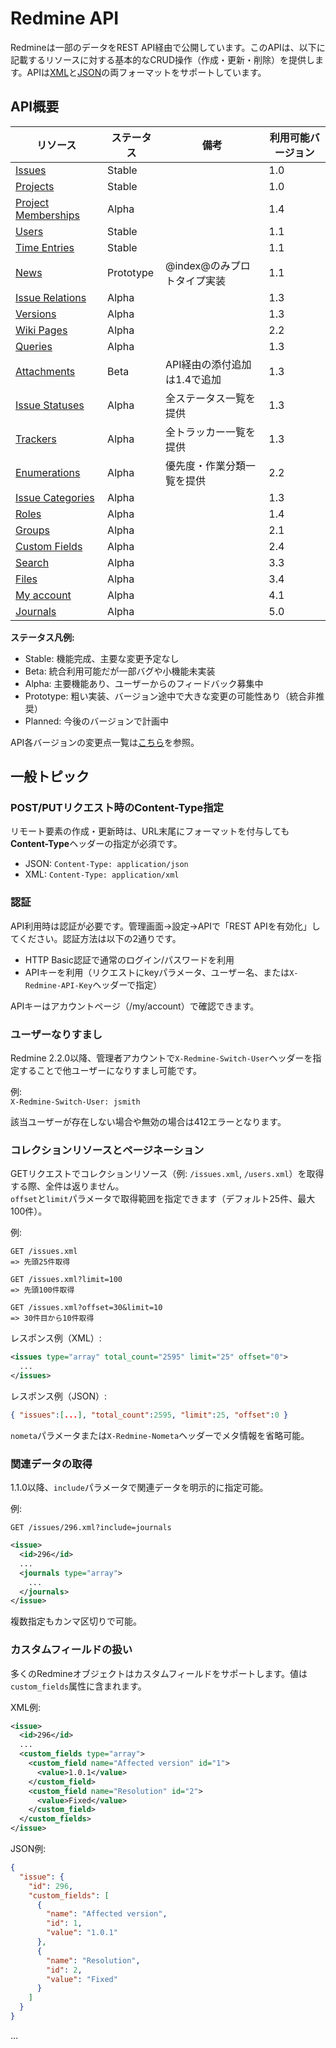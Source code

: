 # Redmine API

Redmineは一部のデータをREST API経由で公開しています。このAPIは、以下に記載するリソースに対する基本的なCRUD操作（作成・更新・削除）を提供します。APIは[XML](http://en.wikipedia.org/wiki/Xml)と[JSON](http://en.wikipedia.org/wiki/JSON)の両フォーマットをサポートしています。

## API概要

| リソース | ステータス | 備考 | 利用可能バージョン |
| --- | --- | --- | --- |
| [Issues](Rest_Issues) | Stable | | 1.0 |
| [Projects](Rest_Projects) | Stable | | 1.0 |
| [Project Memberships](Rest_Memberships) | Alpha | | 1.4 |
| [Users](Rest_Users) | Stable | | 1.1 |
| [Time Entries](Rest_TimeEntries) | Stable | | 1.1 |
| [News](Rest_News) | Prototype | @index@のみプロトタイプ実装 | 1.1 |
| [Issue Relations](Rest_IssueRelations) | Alpha | | 1.3 |
| [Versions](Rest_Versions) | Alpha | | 1.3 |
| [Wiki Pages](Rest_WikiPages) | Alpha | | 2.2 |
| [Queries](Rest_Queries) | Alpha | | 1.3 |
| [Attachments](Rest_Attachments) | Beta | API経由の添付追加は1.4で追加 | 1.3 |
| [Issue Statuses](Rest_IssueStatuses) | Alpha | 全ステータス一覧を提供 | 1.3 |
| [Trackers](Rest_Trackers) | Alpha | 全トラッカー一覧を提供 | 1.3 |
| [Enumerations](Rest_Enumerations) | Alpha | 優先度・作業分類一覧を提供 | 2.2 |
| [Issue Categories](Rest_IssueCategories) | Alpha | | 1.3 |
| [Roles](Rest_Roles) | Alpha | | 1.4 |
| [Groups](Rest_Groups) | Alpha | | 2.1 |
| [Custom Fields](Rest_CustomFields) | Alpha | | 2.4 |
| [Search](Rest_Search) | Alpha | | 3.3 |
| [Files](Rest_Files) | Alpha | | 3.4 |
| [My account](Rest_MyAccount) | Alpha | | 4.1 |
| [Journals](Rest_Journals) | Alpha | | 5.0 |

**ステータス凡例:**

- Stable: 機能完成、主要な変更予定なし
- Beta: 統合利用可能だが一部バグや小機能未実装
- Alpha: 主要機能あり、ユーザーからのフィードバック募集中
- Prototype: 粗い実装、バージョン途中で大きな変更の可能性あり（統合非推奨）
- Planned: 今後のバージョンで計画中

API各バージョンの変更点一覧は[こちら](/projects/redmine/issues?set_filter=1&status_id=c&fixed_version_id=*&category_id=32&c[]=tracker&c[]=subject&c[]=author&group_by=fixed_version&sort=fixed_version:desc,id)を参照。

## 一般トピック

### POST/PUTリクエスト時のContent-Type指定

リモート要素の作成・更新時は、URL末尾にフォーマットを付与しても**Content-Type**ヘッダーの指定が必須です。

- JSON: `Content-Type: application/json`
- XML: `Content-Type: application/xml`

### 認証

API利用時は認証が必要です。管理画面→設定→APIで「REST APIを有効化」してください。認証方法は以下の2通りです。

- HTTP Basic認証で通常のログイン/パスワードを利用
- APIキーを利用（リクエストにkeyパラメータ、ユーザー名、または`X-Redmine-API-Key`ヘッダーで指定）

APIキーはアカウントページ（/my/account）で確認できます。

### ユーザーなりすまし

Redmine 2.2.0以降、管理者アカウントで`X-Redmine-Switch-User`ヘッダーを指定することで他ユーザーになりすまし可能です。

例:  
`X-Redmine-Switch-User: jsmith`

該当ユーザーが存在しない場合や無効の場合は412エラーとなります。

### コレクションリソースとページネーション

GETリクエストでコレクションリソース（例: `/issues.xml`, `/users.xml`）を取得する際、全件は返りません。  
`offset`と`limit`パラメータで取得範囲を指定できます（デフォルト25件、最大100件）。

例:

```http
GET /issues.xml
=> 先頭25件取得

GET /issues.xml?limit=100
=> 先頭100件取得

GET /issues.xml?offset=30&limit=10
=> 30件目から10件取得
```

レスポンス例（XML）:

```xml
<issues type="array" total_count="2595" limit="25" offset="0">
  ...
</issues>
```

レスポンス例（JSON）:

```json
{ "issues":[...], "total_count":2595, "limit":25, "offset":0 }
```

`nometa`パラメータまたは`X-Redmine-Nometa`ヘッダーでメタ情報を省略可能。

### 関連データの取得

1.1.0以降、`include`パラメータで関連データを明示的に指定可能。

例:

```http
GET /issues/296.xml?include=journals
```

```xml
<issue>
  <id>296</id>
  ...
  <journals type="array">
    ...
  </journals>
</issue>
```

複数指定もカンマ区切りで可能。

### カスタムフィールドの扱い

多くのRedmineオブジェクトはカスタムフィールドをサポートします。値は`custom_fields`属性に含まれます。

XML例:

```xml
<issue>
  <id>296</id>
  ...
  <custom_fields type="array">
    <custom_field name="Affected version" id="1">
      <value>1.0.1</value>
    </custom_field>
    <custom_field name="Resolution" id="2">
      <value>Fixed</value>
    </custom_field>
  </custom_fields>
</issue>
```

JSON例:

```json
{
  "issue": {
    "id": 296,
    "custom_fields": [
      {
        "name": "Affected version",
        "id": 1,
        "value": "1.0.1"
      },
      {
        "name": "Resolution",
        "id": 2,
        "value": "Fixed"
      }
    ]
  }
}
```

...
